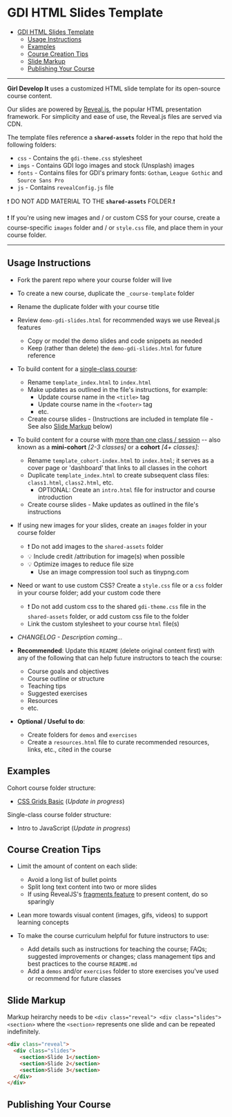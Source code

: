 # GDI HTML Slides Template

<!-- TOC start -->

- [GDI HTML Slides Template](#gdi-html-slides-template)
  - [Usage Instructions](#usage-instructions)
  - [Examples](#examples)
  - [Course Creation Tips](#course-creation-tips)
  - [Slide Markup](#slide-markup)
  - [Publishing Your Course](#publishing-your-course)
    <!-- TOC end -->
    <!-- TOC --><a name="gdi-html-slides-template"></a>

---

**Girl Develop It** uses a customized HTML slide template for its open-source course content.

Our slides are powered by [Reveal.js](https://revealjs.com/), the popular HTML presentation framework. For simplicity and ease of use, the Reveal.js files are served via CDN.

The template files reference a **`shared-assets`** folder in the repo that hold the following folders:

- `css` - Contains the `gdi-theme.css` stylesheet
- `imgs` - Contains GDI logo images and stock (Unsplash) images
- `fonts` - Contains files for GDI's primary fonts: `Gotham`, `League Gothic` and `Source Sans Pro`
- `js` - Contains `revealConfig.js` file

:exclamation: DO NOT ADD MATERIAL TO THE **`shared-assets`** FOLDER.:exclamation:

:exclamation: If you're using new images and / or custom CSS for your course, create a course-specific `images` folder and / or `style.css` file, and place them in your course folder.

---

## Usage Instructions

- Fork the parent repo where your course folder will live

- To create a new course, duplicate the `_course-template` folder
  <br/>

- Rename the duplicate folder with your course title
  <br/>

- Review `demo-gdi-slides.html` for recommended ways we use Reveal.js features

  - Copy or model the demo slides and code snippets as needed
  - Keep (rather than delete) the `demo-gdi-slides.html` for future reference
    <br/>

- To build content for a [single-class course](#examples):

  - Rename `template_index.html` to `index.html`
  - Make updates as outlined in the file's instructions, for example:
    - Update course name in the `<title>` tag
    - Update course name in the `<footer>` tag
    - etc.
  - Create course slides - (Instructions are included in template file - See also [Slide Markup](#slide-markup) below)
    <br/>

- To build content for a course with [more than one class / session](#examples) -- also known as a **mini-cohort** _[2-3 classes]_ or a **cohort** _[4+ classes]_:

  - Rename `template_cohort-index.html` to `index.html`; it serves as a cover page or 'dashboard' that links to all classes in the cohort
  - Duplicate `template_index.html` to create subsequent class files: `class1.html`, `class2.html`, etc.
    - OPTIONAL: Create an `intro.html` file for instructor and course introduction
  - Create course slides - Make updates as outlined in the file's instructions
    <br/>

- If using new images for your slides, create an `images` folder in your course folder

  - :exclamation: Do not add images to the `shared-assets` folder
  - :bulb: Include credit /attribution for image(s) when possible
  - :bulb: Optimize images to reduce file size
    - Use an image compression tool such as tinypng.com
      <br/>

- Need or want to use custom CSS? Create a `style.css` file or a `css` folder in your course folder; add your custom code there

  - :exclamation: Do not add custom css to the shared `gdi-theme.css` file in the `shared-assets` folder, or add custom css file to the folder
  - Link the custom stylesheet to your course `html` file(s)
    <br/>

- _CHANGELOG - Description coming..._
  <br>

- **Recommended**: Update this `README` (delete original content first) with any of the following that can help future instructors to teach the course:

  - Course goals and objectives
  - Course outline or structure
  - Teaching tips
  - Suggested exercises
  - Resources
  - etc.

- **Optional / Useful to do**:
  - Create folders for `demos` and `exercises`
  - Create a `resources.html` file to curate recommended resources, links, etc., cited in the course

## Examples

Cohort course folder structure:

- [CSS Grids Basic](https://github.com/girldevelopit/gdi-html-css/tree/main/css-grid-basics) (_Update in progress_)

Single-class course folder structure:

- Intro to JavaScript (_Update in progress_)

## Course Creation Tips

- Limit the amount of content on each slide:

  - Avoid a long list of bullet points
  - Split long text content into two or more slides
  - If using RevealJS's [fragments feature](https://revealjs.com/fragments/) to present content, do so sparingly
    <br>

- Lean more towards visual content (images, gifs, videos) to support learning concepts
  <br>

- To make the course curriculum helpful for future instructors to use:

  - Add details such as instructions for teaching the course; FAQs; suggested improvements or changes; class management tips and best practices to the course `README.md`
  - Add a `demos` and/or `exercises` folder to store exercises you've used or recommend for future classes

## Slide Markup

Markup heirarchy needs to be `<div class="reveal"> <div class="slides"> <section>` where the `<section>` represents one slide and can be repeated indefinitely.

```html
<div class="reveal">
  <div class="slides">
    <section>Slide 1</section>
    <section>Slide 2</section>
    <section>Slide 3</section>
  </div>
</div>
```

## Publishing Your Course
